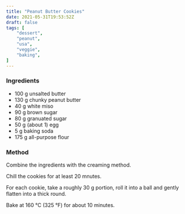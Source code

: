 ```yaml
---
title: "Peanut Butter Cookies"
date: 2021-05-31T19:53:52Z
draft: false
tags: [
    "dessert",
    "peanut",
    "usa",
    "veggie",
    "baking",
]
---
```


### Ingredients

* 100 g unsalted butter
* 130 g chunky peanut butter
* 40 g white miso
* 90 g brown sugar
* 80 g granuated sugar
* 50 g (about 1) egg
* 5 g baking soda
* 175 g all-purpose flour

### Method

Combine the ingredients with the creaming method.

Chill the cookies for at least 20 mnutes.

For each cookie, take a roughly 30 g portion, roll it into a ball and gently flatten into a thick round.

Bake at 160 °C (325 °F) for about 10 minutes.

